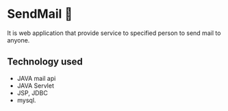 
# SendMail 💌
It is web application that provide service to specified person to send mail to anyone.

## Technology used
* JAVA mail api
* JAVA Servlet
* JSP, JDBC
* mysql.
